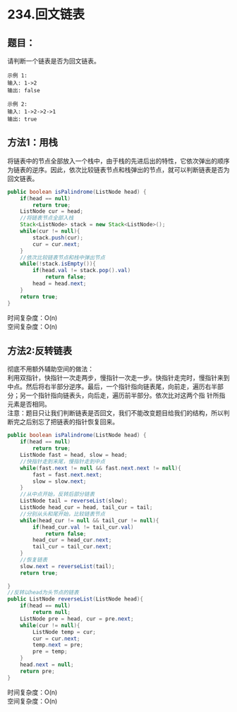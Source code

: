 # 234.回文链表

## 题目：
请判断一个链表是否为回文链表。

    示例 1:
    输入: 1->2
    输出: false

    示例 2:
    输入: 1->2->2->1
    输出: true

## 方法1：用栈
将链表中的节点全部放入一个栈中，由于栈的先进后出的特性，它依次弹出的顺序为链表的逆序。因此，依次比较链表节点和栈弹出的节点，就可以判断链表是否为回文链表。
```java
public boolean isPalindrome(ListNode head) {
    if(head == null)
        return true;
    ListNode cur = head;
    //将链表节点全部入栈
    Stack<ListNode> stack = new Stack<ListNode>();
    while(cur != null){
        stack.push(cur);
        cur = cur.next;
    }
    //依次比较链表节点和栈中弹出节点
    while(!stack.isEmpty()){
        if(head.val != stack.pop().val)
            return false;
        head = head.next;
    }
    return true;
}
```
时间复杂度：O(n)  
空间复杂度：O(n)

## 方法2:反转链表

彻底不用额外辅助空间的做法：  
利用双指针，快指针一次走两步，慢指针一次走一步。快指针走完时，慢指针来到中点。然后将右半部分逆序。最后，一个指针指向链表尾，向前走，遍历右半部分；另一个指针指向链表头，向后走，遍历前半部分。依次比对这两个指
针所指元素是否相同。  
注意：题目只让我们判断链表是否回文，我们不能改变题目给我们的结构，所以判断完之后别忘了把链表的指针恢复回来。
```java
public boolean isPalindrome(ListNode head) {
    if(head == null)
        return true;
    ListNode fast = head, slow = head;
    //快指针走到末尾，慢指针走到中点
    while(fast.next != null && fast.next.next != null){
        fast = fast.next.next;
        slow = slow.next;
    }
    //从中点开始，反转后部分链表
    ListNode tail = reverseList(slow);
    ListNode head_cur = head, tail_cur = tail;
    //分别从头和尾开始，比较链表节点
    while(head_cur != null && tail_cur != null){
        if(head_cur.val != tail_cur.val)
            return false;
        head_cur = head_cur.next;
        tail_cur = tail_cur.next;
    }
    //恢复链表
    slow.next = reverseList(tail);
    return true;
    
}
//反转以head为头节点的链表
public ListNode reverseList(ListNode head){
    if(head == null)
        return null;
    ListNode pre = head, cur = pre.next;
    while(cur != null){
        ListNode temp = cur;
        cur = cur.next;
        temp.next = pre;
        pre = temp;
    }
    head.next = null;
    return pre;
}
```

时间复杂度：O(n)  
空间复杂度：O(n)
